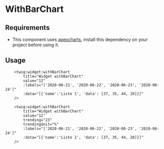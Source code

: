 # WithBarChart

## Requirements

- This component uses [apexcharts](https://apexcharts.com/), install this dependency on your project before using it.

## Usage

```twig
    <twig:widget:withBarChart
        title="Widget withBarChart"
        value="12"
        :labels="['2020-06-21', '2020-06-22', '2020-06-23', '2020-06-24']"
        :data="[{'name':'Liste 1', 'data': [37, 35, 44, 28]}]"
    />
    
    <twig:widget:withBarChart
        title="Widget withBarChart"
        value="12"
        trending="23"
        trendingUnit="%"
        :labels="['2020-06-21', '2020-06-22', '2020-06-23', '2020-06-24']"
        :data="[{'name':'Liste 1', 'data': [37, 35, 44, 28]}]"
    />
```
